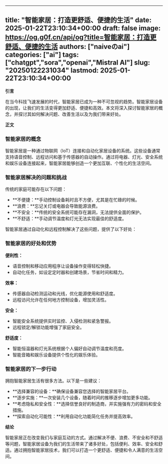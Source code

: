 
---
title: "智能家居：打造更舒适、便捷的生活"
date: 2025-01-22T23:10:34+00:00
draft: false
image: https://og.g0f.cn/api/og?title=智能家居：打造更舒适、便捷的生活
authors: ["naiveのai"]
categories: ["ai"]
tags: ["chatgpt","sora","openai","Mistral AI"]
slug: "20250122231034"
lastmod: 2025-01-22T23:10:34+00:00
---
**引言**

在当今科技飞速发展的时代，智能家居已成为一种不可忽视的趋势。智能家居设备的出现，让我们的生活变得更加舒适、便捷和高效。本文将深入探讨智能家居的概念，并探讨其如何解决问题、改善生活以及为我们带来好处。

**正文**

### 智能家居的概念

智能家居是一种通过物联网（IoT）连接和自动化家居设备的系统。这些设备通常支持语音控制、远程访问和基于传感器的自动操作。通过将电器、灯光、安全系统和娱乐设备连接起来，智能家居能够创造一个更加互联、个性化的生活空间。

### 智能家居解决的问题和挑战

传统的家庭可能存在以下问题：

- **不便捷：**手动控制设备耗时且不方便，尤其是在忙碌的时候。
- **浪费：**忘记关灯或电器会导致能源浪费。
- **不安全：**传统的安全系统可能存在漏洞，无法提供全面的保护。
- **不舒适：**手动调节温度和灯光无法实现最佳的舒适度。

智能家居通过自动化和远程控制解决了这些问题，提供了以下好处：

### 智能家居的好处和优势

**便利性：**

- 语音控制和移动应用程序让设备操作变得轻松快捷。
- 自动化任务，如设定定时器和创建场景，节省时间和精力。

**效率：**

- 传感器自动检测运动和光线，优化能源使用和舒适度。
- 远程访问允许在任何地方控制设备，增加灵活性。

**安全：**

- 智能安全系统提供实时监控、入侵检测和紧急警报。
- 远程锁定/解锁功能增强了家庭安全。

**舒适度：**

- 智能恒温器和灯光系统根据个人偏好自动调节温度和亮度。
- 智能音箱和娱乐设备提供个性化的娱乐体验。

### 智能家居的下一步行动

拥抱智能家居生活有很多方法。以下是一些建议：

- **选择兼容的设备：**确保设备兼容您选择的智能家居平台。
- **逐步实施：**一次安装几个设备，随着时间的推移逐步增加更多功能。
- **考虑隐私和安全性：**选择信誉良好的制造商，并实施强有力的密码和安全措施。
- **探索自动化可能性：**利用自动化功能简化任务并提高效率。

**结论**

智能家居正在改变我们与家庭互动的方式。通过解决不便、浪费、不安全和不舒适等问题，智能家居设备为我们的生活带来了诸多好处，包括便利、效率、安全和舒适。通过拥抱智能家居技术，我们可以打造一个更舒适、便捷和令人满意的生活空间。